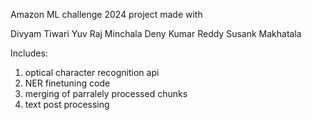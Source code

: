 Amazon ML challenge 2024 project made with  

  Divyam Tiwari
  Yuv Raj
  Minchala Deny Kumar Reddy
  Susank Makhatala

Includes:  

   1) optical character recognition api
   2) NER finetuning code
   3) merging of parralely processed chunks
   4) text post processing
